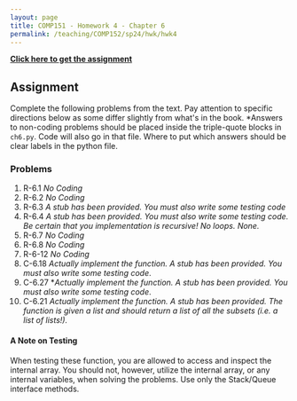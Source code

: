 ```yaml
---
layout: page
title: COMP151 - Homework 4 - Chapter 6
permalink: /teaching/COMP152/sp24/hwk/hwk4
---
```


**[Click here to get the assignment](https://classroom.github.com/a/4O_GDQUM)**


## Assignment 


Complete the following problems from the text. Pay attention to specific directions below as some differ slightly from what's in the book. *Answers to non-coding problems should be placed inside the triple-quote blocks in `ch6.py`.  Code will also go in that file. Where to put which answers should be clear labels in the python file. 

### Problems

1. R-6.1 *No Coding*
2. R-6.2 *No Coding*
3. R-6.3 *A stub has been provided. You must also write some testing code*
4. R-6.4 *A stub has been provided. You must also write some testing code. Be certain that you implementation is recursive! No loops. None.* 
5. R-6.7 *No Coding*
6. R-6.8 *No Coding*
7. R-6-12 *No Coding*
8. C-6.18 *Actually implement the function. A stub has been provided. You must also write some testing code*. 
9. C-6.27 **Actually implement the function. A stub has been provided. You must also write some testing code*.
10. C-6.21 *Actually implement the function. A stub has been provided. The function is given a list and should return a list of all the subsets (i.e. a list of lists!).* 



#### A Note on Testing

When testing these function, you are allowed to access and inspect the internal array. You should not, however, utilize the internal array, or any internal variables, when solving the problems. Use only the Stack/Queue interface methods. 